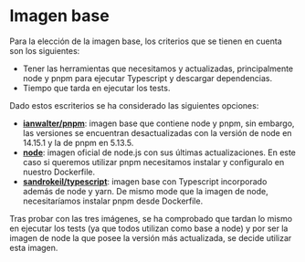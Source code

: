 # Imagen base

Para la elección de la imagen base, los criterios que se tienen en cuenta son los siguientes:
- Tener las herramientas que necesitamos y actualizadas, principalmente node y pnpm para ejecutar Typescript y descargar dependencias.
- Tiempo que tarda en ejecutar los tests.

Dado estos escriterios se ha considerado las siguientes opciones:
- [**ianwalter/pnpm**](https://hub.docker.com/r/ianwalter/pnpm): imagen base que contiene node y pnpm, sin embargo, las versiones se encuentran desactualizadas con la versión de node en 14.15.1 y la de pnpm en 5.13.5. 
- [**node**](https://hub.docker.com/_/node): imagen oficial de node.js con sus últimas actualizaciones. En este caso si queremos utilizar pnpm necesitamos instalar y configuralo en nuestro Dockerfile. 
- [**sandrokeil/typescript**](https://hub.docker.com/r/sandrokeil/typescript): imagen base con Typescript incorporado además de node y yarn. De mismo mode que la imagen de node, necesitaríamos instalar pnpm desde Dockerfile.

Tras probar con las tres imágenes, se ha comprobado que tardan lo mismo en ejecutar los tests (ya que todos utilizan como base a node) y por ser la imagen de node la que posee la versión más actualizada, se decide utilizar esta imagen.